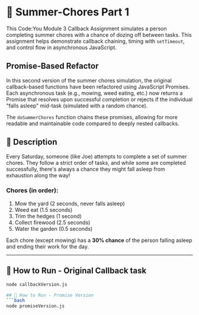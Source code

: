 # 🧹 Summer-Chores Part 1

This Code:You Module 3 Callback Assignment simulates a person completing summer chores with a chance of dozing off between tasks. This assignment helps demonstrate callback chaining, timing with `setTimeout`, and control flow in asynchronous JavaScript.

## Promise-Based Refactor

In this second version of the summer chores simulation, the original callback-based functions have been refactored using JavaScript Promises. Each asynchronous task (e.g., mowing, weed eating, etc.) now returns a Promise that resolves upon successful completion or rejects if the individual "falls asleep" mid-task (simulated with a random chance).

The `doSummerChores` function chains these promises, allowing for more readable and maintainable code compared to deeply nested callbacks.

## 📝 Description

Every Saturday, someone (like Joe) attempts to complete a set of summer chores. They follow a strict order of tasks, and while some are completed successfully, there's always a chance they might fall asleep from exhaustion along the way!

### Chores (in order):
1. Mow the yard (2 seconds, never falls asleep)
2. Weed eat (1.5 seconds)
3. Trim the hedges (1 second)
4. Collect firewood (2.5 seconds)
5. Water the garden (0.5 seconds)

Each chore (except mowing) has a **30% chance** of the person falling asleep and ending their work for the day.

---

## 🚀 How to Run - Original Callback task
```bash
node callbackVersion.js

## 🚀 How to Run - Promise Version
```bash
node promiseVersion.js

